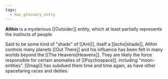 ```yaml
---
tags:
  - has_glossary_entry
---
```


**Althin** is a mysterious [[Outsider]] entity, which at least partially represents the instincts of people.

Said to be some kind of "shade" of [[Anti]], itself a [[echo|shade]], Althin controls many planets [[Out There]] and his influence has been felt in many worlds beyond the [[The Heavens|Heavens]]. They are likely the force responsible for certain anomalies of [[Psychospace]], including "moon-entities". [[Imagi]] has subdued them time and time again, as have other spacefaring races and deities.